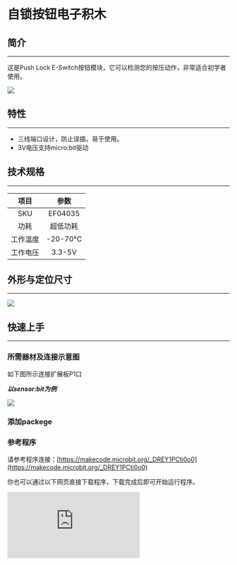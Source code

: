 ﻿# 自锁按钮电子积木

## 简介
---
这是Push Lock E-Switch按钮模块，它可以检测您的按压动作，非常适合初学者使用。

![](https://wiki-media-ef.oss-cn-hongkong.aliyuncs.com/docs/microbit/sensor/octopus-sensors/input/images/04035.jpg)

## 特性
---
- 三线端口设计，防止误插，易于使用。
- 3V电压支持micro:bit驱动

## 技术规格
---

项目 | 参数
:-: | :-:
SKU|EF04035
功耗|超低功耗
工作温度|-20-70℃
工作电压|3.3-5V

## 外形与定位尺寸
---

![](https://wiki-media-ef.oss-cn-hongkong.aliyuncs.com/docs/microbit/sensor/octopus-sensors/input/images/octopus_board.png)

## 快速上手
---

### 所需器材及连接示意图
如下图所示连接扩展板P1口

***以sensor:bit为例***

![](https://wiki-media-ef.oss-cn-hongkong.aliyuncs.com/docs/microbit/sensor/octopus-sensors/input/images/04035-2.png)

### 添加packege

### 参考程序

请参考程序连接：[https://makecode.microbit.org/_DREY1PCti0o0](https://makecode.microbit.org/_DREY1PCti0o0)

你也可以通过以下网页直接下载程序，下载完成后即可开始运行程序。

<div
    style={{
        position: 'relative',
        paddingBottom: '60%',
        overflow: 'hidden',
    }}
>
    <iframe
        src="https://makecode.microbit.org/_DREY1PCti0o0"
        frameborder="0"
        sandbox="allow-popups allow-forms allow-scripts allow-same-origin"
        style={{
            position: 'absolute',
            width: '100%',
            height: '100%',
        }}
    />
</div>
---

### 结果
- 当按钮被按下时，micro:bit上进行按钮状态的数值反馈，或是0或是1。
- 按下按钮，显示0
- 松开按钮，显示1
## 相关案例
---

## 技术文档
---
